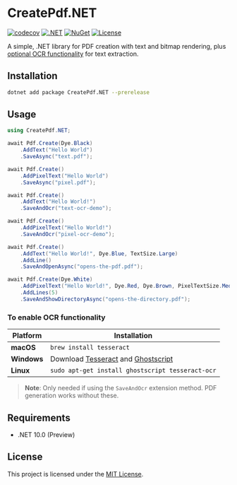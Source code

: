 # CreatePdf.NET

[![codecov](https://codecov.io/gh/ANcpLua/CreatePdf.NET/branch/master/graph/badge.svg)](https://codecov.io/gh/ANcpLua/CreatePdf.NET)
[![.NET](https://img.shields.io/badge/.NET-10.0_Preview-512BD4)](https://dotnet.microsoft.com/download/dotnet/10.0)
[![NuGet](https://img.shields.io/nuget/v/CreatePdf.NET?label=NuGet&color=blue)](https://www.nuget.org/packages/CreatePdf.NET/)
[![License](https://img.shields.io/github/license/ANcpLua/CreatePdf.NET?label=License&color=blue)](https://github.com/ANcpLua/CreatePdf.NET/blob/master/LICENSE)

A simple, .NET library for PDF creation with text and bitmap rendering, plus [optional OCR functionality](#to-enable-ocr-functionality) for text extraction.

## Installation

```bash
dotnet add package CreatePdf.NET --prerelease
```

## Usage

```cs
using CreatePdf.NET;

await Pdf.Create(Dye.Black)
    .AddText("Hello World")
    .SaveAsync("text.pdf");

await Pdf.Create()
    .AddPixelText("Hello World")
    .SaveAsync("pixel.pdf");

await Pdf.Create()
    .AddText("Hello World!")
    .SaveAndOcr("text-ocr-demo");

await Pdf.Create()
    .AddPixelText("Hello World!")
    .SaveAndOcr("pixel-ocr-demo");

await Pdf.Create()
    .AddText("Hello World!", Dye.Blue, TextSize.Large)
    .AddLine()
    .SaveAndOpenAsync("opens-the-pdf.pdf");

await Pdf.Create(Dye.White)
    .AddPixelText("Hello World!", Dye.Red, Dye.Brown, PixelTextSize.Medium)
    .AddLines(5)
    .SaveAndShowDirectoryAsync("opens-the-directory.pdf");
```

### To enable OCR functionality

| Platform | Installation |
|----------|-------------|
| **macOS** | `brew install tesseract` |
| **Windows** | Download [Tesseract](https://github.com/UB-Mannheim/tesseract/wiki) and [Ghostscript](https://www.ghostscript.com/download/gsdnld.html) |
| **Linux** | `sudo apt-get install ghostscript tesseract-ocr` |

> **Note**: Only needed if using the `SaveAndOcr` extension method. PDF generation works without these.

## Requirements

- .NET 10.0 (Preview)

## License

This project is licensed under the [MIT License](LICENSE).